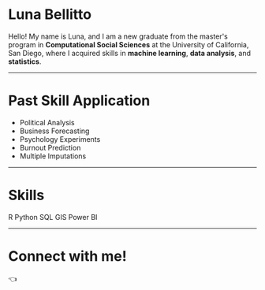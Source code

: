 # Luna Bellitto

Hello! My name is Luna, and I am a new graduate from the master's program in **Computational Social Sciences** at the University of California, San Diego, where I acquired skills in **machine learning**, **data analysis**, and **statistics**. 

---

# Past Skill Application
- Political Analysis
- Business Forecasting
- Psychology Experiments 
- Burnout Prediction 
- Multiple Imputations 

--- 
# Skills 
R
Python 
SQL
GIS 
Power BI 

--- 
# Connect with me! 
:point_left: 